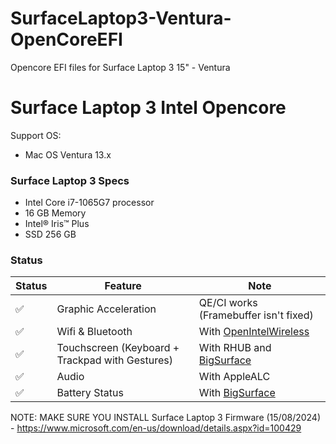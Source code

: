 # SurfaceLaptop3-Ventura-OpenCoreEFI
Opencore EFI files for Surface Laptop 3 15" - Ventura 


# Surface Laptop 3 Intel Opencore

Support OS:
- Mac OS Ventura 13.x


### Surface Laptop 3 Specs
- Intel Core i7-1065G7 processor
- 16 GB Memory
- Intel® Iris™ Plus
- SSD 256 GB


### Status
|  Status             |         Feature                 |            Note                      |
|---------------------|---------------------------------|--------------------------------------|
|  :white_check_mark: |  Graphic Acceleration           |  QE/CI works (Framebuffer isn't fixed)|
|  :white_check_mark: |  Wifi & Bluetooth                |  With [OpenIntelWireless](https://github.com/OpenIntelWireless/itlwm) |
|  :white_check_mark: |  Touchscreen (Keyboard + Trackpad with Gestures)   |  With RHUB and [BigSurface](https://github.com/Xiashangning/BigSurface)|
|  :white_check_mark: |  Audio                          |  With AppleALC   |
|  :white_check_mark: |  Battery Status                 |  With [BigSurface](https://github.com/Xiashangning/BigSurface)                 |


NOTE: MAKE SURE YOU INSTALL Surface Laptop 3 Firmware (15/08/2024) - https://www.microsoft.com/en-us/download/details.aspx?id=100429
